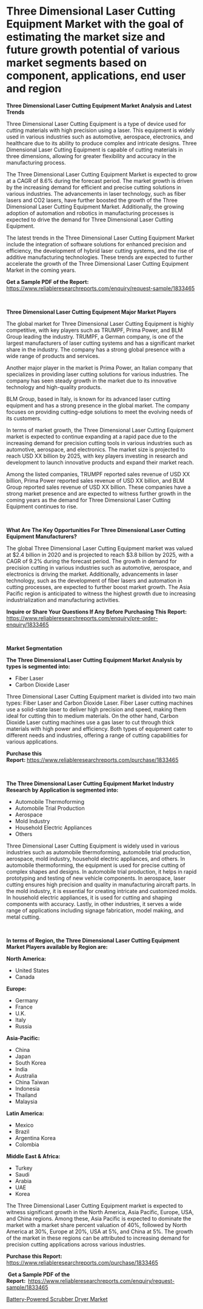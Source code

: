 <p><h1>Three Dimensional Laser Cutting Equipment Market with the goal of estimating the market size and future growth potential of various market segments based on component, applications, end user and region</h1></p><p><strong>Three Dimensional Laser Cutting Equipment Market Analysis and Latest Trends</strong></p>
<p><p>Three Dimensional Laser Cutting Equipment is a type of device used for cutting materials with high precision using a laser. This equipment is widely used in various industries such as automotive, aerospace, electronics, and healthcare due to its ability to produce complex and intricate designs. Three Dimensional Laser Cutting Equipment is capable of cutting materials in three dimensions, allowing for greater flexibility and accuracy in the manufacturing process.</p><p>The Three Dimensional Laser Cutting Equipment Market is expected to grow at a CAGR of 8.6% during the forecast period. The market growth is driven by the increasing demand for efficient and precise cutting solutions in various industries. The advancements in laser technology, such as fiber lasers and CO2 lasers, have further boosted the growth of the Three Dimensional Laser Cutting Equipment Market. Additionally, the growing adoption of automation and robotics in manufacturing processes is expected to drive the demand for Three Dimensional Laser Cutting Equipment.</p><p>The latest trends in the Three Dimensional Laser Cutting Equipment Market include the integration of software solutions for enhanced precision and efficiency, the development of hybrid laser cutting systems, and the rise of additive manufacturing technologies. These trends are expected to further accelerate the growth of the Three Dimensional Laser Cutting Equipment Market in the coming years.</p></p>
<p><strong>Get a Sample PDF of the Report:&nbsp;</strong> <a href="https://www.reliableresearchreports.com/enquiry/request-sample/1833465">https://www.reliableresearchreports.com/enquiry/request-sample/1833465</a></p>
<p>&nbsp;</p>
<p><strong>Three Dimensional Laser Cutting Equipment Major Market Players</strong></p>
<p><p>The global market for Three Dimensional Laser Cutting Equipment is highly competitive, with key players such as TRUMPF, Prima Power, and BLM Group leading the industry. TRUMPF, a German company, is one of the largest manufacturers of laser cutting systems and has a significant market share in the industry. The company has a strong global presence with a wide range of products and services.</p><p>Another major player in the market is Prima Power, an Italian company that specializes in providing laser cutting solutions for various industries. The company has seen steady growth in the market due to its innovative technology and high-quality products.</p><p>BLM Group, based in Italy, is known for its advanced laser cutting equipment and has a strong presence in the global market. The company focuses on providing cutting-edge solutions to meet the evolving needs of its customers.</p><p>In terms of market growth, the Three Dimensional Laser Cutting Equipment market is expected to continue expanding at a rapid pace due to the increasing demand for precision cutting tools in various industries such as automotive, aerospace, and electronics. The market size is projected to reach USD XX billion by 2025, with key players investing in research and development to launch innovative products and expand their market reach.</p><p>Among the listed companies, TRUMPF reported sales revenue of USD XX billion, Prima Power reported sales revenue of USD XX billion, and BLM Group reported sales revenue of USD XX billion. These companies have a strong market presence and are expected to witness further growth in the coming years as the demand for Three Dimensional Laser Cutting Equipment continues to rise.</p></p>
<p>&nbsp;</p>
<p><strong>What Are The Key Opportunities For Three Dimensional Laser Cutting Equipment Manufacturers?</strong></p>
<p><p>The global Three Dimensional Laser Cutting Equipment market was valued at $2.4 billion in 2020 and is projected to reach $3.8 billion by 2025, with a CAGR of 9.2% during the forecast period. The growth in demand for precision cutting in various industries such as automotive, aerospace, and electronics is driving the market. Additionally, advancements in laser technology, such as the development of fiber lasers and automation in cutting processes, are expected to further boost market growth. The Asia Pacific region is anticipated to witness the highest growth due to increasing industrialization and manufacturing activities.</p></p>
<p><strong>Inquire or Share Your Questions If Any Before Purchasing This Report:</strong> <a href="https://www.reliableresearchreports.com/enquiry/pre-order-enquiry/1833465">https://www.reliableresearchreports.com/enquiry/pre-order-enquiry/1833465</a></p>
<p>&nbsp;</p>
<p><strong>Market Segmentation</strong></p>
<p><strong>The Three Dimensional Laser Cutting Equipment Market Analysis by types is segmented into:</strong></p>
<p><ul><li>Fiber Laser</li><li>Carbon Dioxide Laser</li></ul></p>
<p><p>Three Dimensional Laser Cutting Equipment market is divided into two main types: Fiber Laser and Carbon Dioxide Laser. Fiber Laser cutting machines use a solid-state laser to deliver high precision and speed, making them ideal for cutting thin to medium materials. On the other hand, Carbon Dioxide Laser cutting machines use a gas laser to cut through thick materials with high power and efficiency. Both types of equipment cater to different needs and industries, offering a range of cutting capabilities for various applications.</p></p>
<p><strong>Purchase this Report:&nbsp;</strong><a href="https://www.reliableresearchreports.com/purchase/1833465">https://www.reliableresearchreports.com/purchase/1833465</a></p>
<p>&nbsp;</p>
<p><strong>The Three Dimensional Laser Cutting Equipment Market Industry Research by Application is segmented into:</strong></p>
<p><ul><li>Automobile Thermoforming</li><li>Automobile Trial Production</li><li>Aerospace</li><li>Mold Industry</li><li>Household Electric Appliances</li><li>Others</li></ul></p>
<p><p>Three Dimensional Laser Cutting Equipment is widely used in various industries such as automobile thermoforming, automobile trial production, aerospace, mold industry, household electric appliances, and others. In automobile thermoforming, the equipment is used for precise cutting of complex shapes and designs. In automobile trial production, it helps in rapid prototyping and testing of new vehicle components. In aerospace, laser cutting ensures high precision and quality in manufacturing aircraft parts. In the mold industry, it is essential for creating intricate and customized molds. In household electric appliances, it is used for cutting and shaping components with accuracy. Lastly, in other industries, it serves a wide range of applications including signage fabrication, model making, and metal cutting.</p></p>
<p>&nbsp;</p>
<p><strong>In terms of Region, the Three Dimensional Laser Cutting Equipment Market Players available by Region are:</strong></p>
<p>
    <p> <strong> North America: </strong>
        <ul>
            <li>United States</li>
            <li>Canada</li>
        </ul>
        </p> 
    <p> <strong> Europe: </strong>
        <ul>
            <li>Germany</li>
            <li>France</li>
            <li>U.K.</li>
            <li>Italy</li>
            <li>Russia</li>
        </ul>
        </p> 
    <p> <strong> Asia-Pacific: </strong>
        <ul>
            <li>China</li>
            <li>Japan</li>
            <li>South Korea</li>
            <li>India</li>
            <li>Australia</li>
            <li>China Taiwan</li>
            <li>Indonesia</li>
            <li>Thailand</li>
            <li>Malaysia</li>
        </ul>
        </p> 
    <p> <strong> Latin America: </strong>
        <ul>
            <li>Mexico</li>
            <li>Brazil</li>
            <li>Argentina Korea</li>
            <li>Colombia</li>
        </ul>
        </p> 
    <p> <strong> Middle East & Africa: </strong>
        <ul>
            <li>Turkey</li>
            <li>Saudi</li>
            <li>Arabia</li>
            <li>UAE</li>
            <li>Korea</li>
        </ul>
    </p>
    </p>
<p><p>The Three Dimensional Laser Cutting Equipment market is expected to witness significant growth in the North America, Asia Pacific, Europe, USA, and China regions. Among these, Asia Pacific is expected to dominate the market with a market share percent valuation of 40%, followed by North America at 30%, Europe at 20%, USA at 5%, and China at 5%. The growth of the market in these regions can be attributed to increasing demand for precision cutting applications across various industries.</p></p>
<p><strong>Purchase this Report: </strong><a href="https://www.reliableresearchreports.com/purchase/1833465">https://www.reliableresearchreports.com/purchase/1833465</a></p>
<p>&nbsp;<strong>Get a Sample PDF of the Report:&nbsp;&nbsp;</strong><a href="https://www.reliableresearchreports.com/enquiry/request-sample/1833465">https://www.reliableresearchreports.com/enquiry/request-sample/1833465</a></p>
<p><strong></strong></p>
<p><p><a href="https://github.com/JameTravis/Market-Research-Report-List-3/blob/main/battery-powered-scrubber-dryer-market.md">Battery-Powered Scrubber Dryer Market</a></p></p>